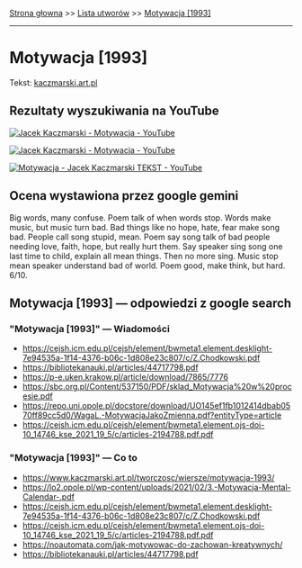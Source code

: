 [Strona głowna](../index.md) >> [Lista utworów](../list.md) >> [Motywacja [1993]](290.md)

---

# Motywacja [1993]

Tekst: [kaczmarski.art.pl](https://www.kaczmarski.art.pl/tworczosc/wiersze/motywacja-1993/)

## Rezultaty wyszukiwania na YouTube

[![Jacek Kaczmarski - Motywacja - YouTube](http://img.youtube.com/vi/9rCrwo85fUs/0.jpg)](https://www.youtube.com/watch?v=9rCrwo85fUs "Jacek Kaczmarski - Motywacja - YouTube")

[![Jacek Kaczmarski - Motywacja - YouTube](http://img.youtube.com/vi/eHwWV83JiqY/0.jpg)](https://www.youtube.com/watch?v=eHwWV83JiqY "Jacek Kaczmarski - Motywacja - YouTube")

[![Motywacja - Jacek Kaczmarski TEKST - YouTube](http://img.youtube.com/vi/_bIcLnqxeKY/0.jpg)](https://www.youtube.com/watch?v=_bIcLnqxeKY "Motywacja - Jacek Kaczmarski TEKST - YouTube")

## Ocena wystawiona przez google gemini

Big words, many confuse. Poem talk of when words stop. Words make music, but music turn bad. Bad things like no hope, hate, fear make song bad. People call song stupid, mean. Poem say song talk of bad people needing love, faith, hope, but really hurt them. Say speaker sing song one last time to child, explain all mean things. Then no more sing. Music stop mean speaker understand bad of world. Poem good, make think, but hard. 6/10.


## Motywacja [1993] — odpowiedzi z google search

### "Motywacja [1993]" — Wiadomości

 - <https://cejsh.icm.edu.pl/cejsh/element/bwmeta1.element.desklight-7e94535a-1f14-4376-b06c-1d808e23c807/c/Z.Chodkowski.pdf>
 - <https://bibliotekanauki.pl/articles/44717798.pdf>
 - <https://p-e.uken.krakow.pl/article/download/7865/7776>
 - <https://sbc.org.pl/Content/537150/PDF/sklad_Motywacja%20w%20procesie.pdf>
 - <https://repo.uni.opole.pl/docstore/download/UO145ef1fb1012414dbab0570ff89cc5d0/WagaL.-MotywacjaJakoZmienna.pdf?entityType=article>
 - <https://cejsh.icm.edu.pl/cejsh/element/bwmeta1.element.ojs-doi-10_14746_kse_2021_19_5/c/articles-2194788.pdf.pdf>

### "Motywacja [1993]" — Co to

 - <https://www.kaczmarski.art.pl/tworczosc/wiersze/motywacja-1993/>
 - <https://lo2.opole.pl/wp-content/uploads/2021/02/3.-Motywacja-Mental-Calendar-.pdf>
 - <https://cejsh.icm.edu.pl/cejsh/element/bwmeta1.element.desklight-7e94535a-1f14-4376-b06c-1d808e23c807/c/Z.Chodkowski.pdf>
 - <https://cejsh.icm.edu.pl/cejsh/element/bwmeta1.element.ojs-doi-10_14746_kse_2021_19_5/c/articles-2194788.pdf.pdf>
 - <https://noautomata.com/jak-motywowac-do-zachowan-kreatywnych/>
 - <https://bibliotekanauki.pl/articles/44717798.pdf>

